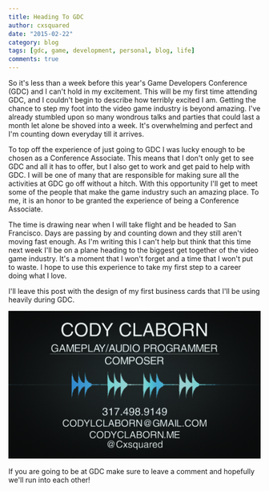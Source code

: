 ```yaml
---
title: Heading To GDC
author: cxsquared
date: "2015-02-22"
category: blog
tags: [gdc, game, development, personal, blog, life]
comments: true
---
```

So it's less than a week before this year's Game Developers Conference (GDC) and I can't hold in my excitement. This will be my first time attending GDC, and I couldn't begin to describe how terribly excited I am. Getting the chance to step my foot into the video game industry is beyond amazing. I've already stumbled upon so many wondrous talks and parties that could last a month let alone be shoved into a week. It's overwhelming and perfect and I'm counting down everyday till it arrives.

To top off the experience of just going to GDC I was lucky enough to be chosen as a Conference Associate. This means that I don't only get to see GDC and all it has to offer, but I also get to work and get paid to help with GDC. I will be one of many that are responsible for making sure all the activities at GDC go off without a hitch. With this opportunity I'll get to meet some of the people that make the game industry such an amazing place. To me, it is an honor to be granted the experience of being a Conference Associate.

The time is drawing near when I will take flight and be headed to San Francisco. Days are passing by and counting down and they still aren't moving fast enough. As I'm writing this I can't help but think that this time next week I'll be on a plane heading to the biggest get together of the video game industry. It's a moment that I won't forget and a time that I won't put to waste. I hope to use this experience to take my first step to a career doing what I love.

I'll leave this post with the design of my first business cards that I'll be using heavily during GDC.

![Business card made for GDC. It's black with a blue sound wave. It says Cody Claborn](SingleSide.jpg)

If you are going to be at GDC make sure to leave a comment and hopefully we'll run into each other!
